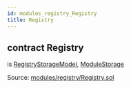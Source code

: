 ```yaml
---
id: modules_registry_Registry
title: Registry
---
```


<div class="contract-doc"><div class="contract"><h2 class="contract-header"><span class="contract-kind">contract</span> Registry</h2><p class="base-contracts"><span>is</span> <a href="modules_registry_RegistryStorageModel.html">RegistryStorageModel</a><span>, </span><a href="shared_ModuleStorage.html">ModuleStorage</a></p><div class="source">Source: <a href="/blob/v1.0.0/contracts/modules/registry/Registry.sol" target="_blank">modules/registry/Registry.sol</a></div></div></div>
